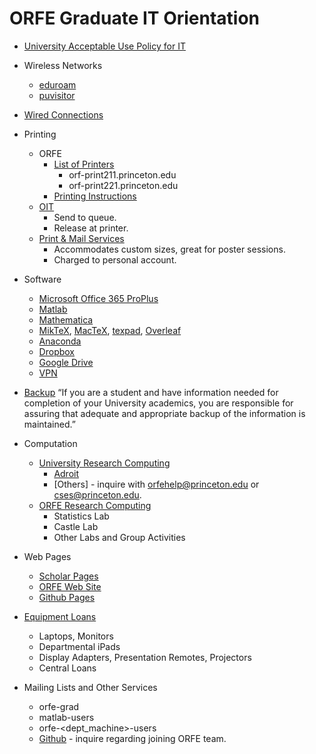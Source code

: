 # ORFE Graduate IT Orientation

* [University Acceptable Use Policy for IT][1]
* Wireless Networks
	* [eduroam][4]
	* [puvisitor][5]
* [Wired Connections][2]
* Printing
	* ORFE 
		* [List of Printers][6]
			* orf-print211.princeton.edu
			* orf-print221.princeton.edu
		* [Printing Instructions][7]
	* [OIT][8]
		* Send to queue.
		* Release at printer.
	* [Print & Mail Services][9]
		* Accommodates custom sizes, great for poster sessions.
		* Charged to personal account.

* Software
	* [Microsoft Office 365 ProPlus][10]
	* [Matlab][11]
	* [Mathematica][12]
	* [MikTeX][29], [MacTeX][30], [texpad][31], [Overleaf][32]
	* [Anaconda][33]
	* [Dropbox][14]
	* [Google Drive][15]
	* [VPN][16]

* [Backup][18]
“If you are a student and have information needed for completion of your University academics, you are responsible for assuring that adequate and appropriate backup of the information is maintained.”

* Computation
	* [University Research Computing][19]
		* [Adroit][21]
		* [Others] - inquire with <orfehelp@princeton.edu> or <cses@princeton.edu>.
	* [ORFE Research Computing][22]
		* Statistics Lab 
		* Castle Lab
		* Other Labs and Group Activities

* Web Pages
	* [Scholar Pages][24]
	* [ORFE Web Site][25]
	* [Github Pages][28]

* [Equipment Loans][26]
	* Laptops, Monitors
	* Departmental iPads
	* Display Adapters, Presentation Remotes, Projectors
	* Central Loans
	
* Mailing Lists and Other Services
	* orfe-grad
	* matlab-users
	* orfe-<dept_machine>-users
	* [Github][27] - inquire regarding joining ORFE team.

[1]: <https://www.princeton.edu/itpolicy>
[2]: <https://kb.princeton.edu/KB0010997>
[3]: <https://princeton.service-now.com/snap?id=kb_article&sys_id=472a27064f9ca20018ddd48e5210c780>
[4]: <https://kb.princeton.edu/8020>
[5]: <https://kb.princeton.edu/KB0010997>
[6]: <https://orfe.princeton.edu/help/printers>
[7]: <http://orfe.princeton.edu/help/printing>
[8]: <https://kb.princeton.edu/8329>
[9]: <https://printandmail.princeton.edu>
[10]: <https://kb.princeton.edu/9416>
[11]: <https://kb.princeton.edu/KB0011341>
[12]: <https://kb.princeton.edu/KB0011002>
[13]: <mailto:orfehelp@princeton.edu>
[14]: <https://princeton.service-now.com/service?id=sc_cat_item&sys_id=4db8b6b04f99e74cf56c0ad14210c77a>
[15]: <https://kb.princeton.edu/1128>
[16]: <https://www.princeton.edu/vpn>
[17]: <https://get.teamviewer.com/orfehelp>
[18]: <https://princeton.service-now.com/service?id=sc_cat_item&sys_id=91724a974f2ffe8018ddd48e5210c72a>
[19]: <https://www.princeton.edu/researchcomputing>
[20]: <https://www.princeton.edu/researchcomputing/computational-hardware/nobel>
[21]: <https://www.princeton.edu/researchcomputing/computational-hardware/adroit>
[22]: <https://orfe.princeton.edu/help/hardware>
[23]: <https://www.princeton.edu/clusters/cluster-list>
[24]: <https://scholar.princeton.edu>
[25]: <https://orfe.princeton.edu/login>
[26]: <https://orfe.princeton.edu/forms/equipment-loan>
[27]: <https://www.princeton.edu/researchcomputing/services/github-form-new>
[28]: <https://pages.github.com>
[29]: <https://miktex.org>
[30]: <https://tug.org/mactex>
[31]: <https://www.texpad.com/ios>
[32]: <https://overleaf.com>
[33]: <https://www.anaconda.com>
